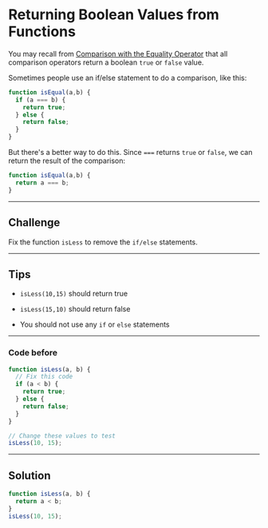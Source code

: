 # Returning Boolean Values from Functions

You may recall from [Comparison with the Equality Operator](https://learn.freecodecamp.org/waypoint-comparison-with-the-equality-operator) that all comparison operators return a boolean `true` or `false` value.

Sometimes people use an if/else statement to do a comparison, like this:

```js
function isEqual(a,b) {
  if (a === b) {
    return true;
  } else {
    return false;
  }
}
```

But there's a better way to do this. Since `===` returns `true` or `false`, we can return the result of the comparison:

```js
function isEqual(a,b) {
  return a === b;
}
```

---

## Challenge

Fix the function `isLess` to remove the `if/else` statements.

---

## Tips

- `isLess(10,15)` should return true

- `isLess(15,10)` should return false

- You should not use any `if` or `else` statements

---

### Code before

```js
function isLess(a, b) {
  // Fix this code
  if (a < b) {
    return true;
  } else {
    return false;
  }
}

// Change these values to test
isLess(10, 15);
```

---

## Solution

```js
function isLess(a, b) {
  return a < b;
}
isLess(10, 15);
```